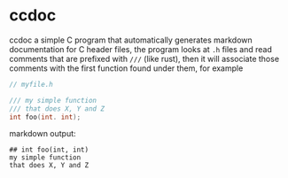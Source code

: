 # ccdoc
ccdoc a simple C program that automatically generates markdown documentation for C header files, the program
looks at `.h` files and read comments that are prefixed with `///` (like rust), then it will associate those
comments with the first function found under them, for example 
```c
// myfile.h

/// my simple function
/// that does X, Y and Z
int foo(int. int);
```

markdown output:
```
## int foo(int, int)
my simple function
that does X, Y and Z
```

